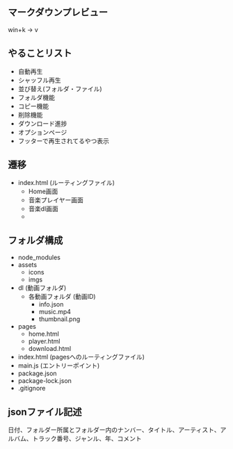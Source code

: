 ## マークダウンプレビュー
win+k → v

## やることリスト
- 自動再生
- シャッフル再生
- 並び替え(フォルダ・ファイル)
- フォルダ機能
- コピー機能
- 削除機能
- ダウンロード進捗
- オプションページ
- フッターで再生されてるやつ表示
  

## 遷移
- index.html (ルーティングファイル)
  - Home画面
  - 音楽プレイヤー画面
  - 音楽dl画面
  - 
## フォルダ構成
- node_modules
- assets
  - icons
  - imgs
- dl (動画フォルダ)
  - 各動画フォルダ (動画ID)
    - info.json
    - music.mp4
    - thumbnail.png
- pages
  - home.html
  - player.html
  - download.html
- index.html (pagesへのルーティングファイル)
- main.js (エントリーポイント)
- package.json
- package-lock.json
- .gitignore 

## jsonファイル記述
日付、フォルダー所属とフォルダー内のナンバー、タイトル、アーティスト、アルバム、トラック番号、ジャンル、年、コメント